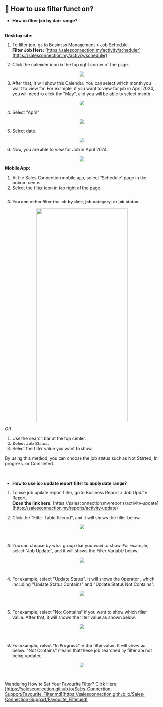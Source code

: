 
## 🔑 How to use filter function?

- **How to filter job by date range?**<br><br>

**Desktop site:**<br>

1. To filter job, go to Business Management > Job Schedule.<br>
   **Filter Job Here:** [https://salesconnection.my/activity/scheduler](https://salesconnection.my/activity/scheduler)

2. Click the calender icon in the top right corner of the page.

<p align="center">
    <img src="https://github.com/SalesConnection/support-docs/blob/main/static/img/edited/Job%20Filter%20by%20date%20range%20step%201.png">
  </p>

3. After that, it will show this Calendar. You can select which month you want to view for. For example, if you want to view for job in April 2024, you will need to click the "May", and you will be able to select month.<br>

<p align="center">
    <img src="https://github.com/SalesConnection/support-docs/blob/main/static/img/edited/Job%20Filter%20by%20date%20range%20step%202.png">
  </p>

4. Select "April"

<p align="center">
    <img src="https://github.com/SalesConnection/support-docs/blob/main/static/img/edited/Job%20Filter%20by%20date%20range%20step%203.png">
  </p>

5. Select date.

<p align="center">
    <img src="https://github.com/SalesConnection/support-docs/blob/main/static/img/edited/Job%20Filter%20by%20date%20range%20step%204.png">
  </p>

6. Now, you are able to view for Job in April 2024.

<p align="center">
    <img src="https://github.com/SalesConnection/support-docs/blob/main/static/img/edited/Job%20Filter%20by%20date%20range%20output.png">
  </p>

**Mobile App:**<br>
  1. At the Sales Connection mobile app, select "Schedule" page in the bottom center.
  2. Select the filter icon in top right of the page.<br>

<p align="center">
    <img src="">
  </p>

  3. You can either filter the job by date, job category, or job status.<br>

<p align="center">
    <img src="https://github.com/SalesConnection/support-docs/blob/main/static/img/original/App%20Job%20filter%20ori%202.jpg" width="300" height="700">
  </p>
   
*OR* <br>

1. Use the search bar at the top center.
2. Select Job Status.
3. Select the filter value you want to show.<br>

By using this method, you can choose the job status such as Not Started, In progress, or Completed.<br><br><br>

- **How to use job update report filter to apply date range?**<br>

1. To use job update report filter, go to Business Report > Job Update Report.<br>
   **Open the link here:** [https://salesconnection.my/reports/activity-update](https://salesconnection.my/reports/activity-update)

2. Click the "Filter Table Record", and it will shows the filter below.

<p align="center">
    <img src="https://github.com/SalesConnection/support-docs/blob/main/static/img/edited/Job%20Update%20Report%20edited%20step%201.png">
  </p><br>

3. You can choose by what group that you want to show. For example, select "Job Update", and it will shows the Filter Variable below.<br>

<p align="center">
    <img src="https://github.com/SalesConnection/support-docs/blob/main/static/img/edited/Job%20Update%20Report%20edited%20step%202%20.png">
  </p><br>

4. For example, select "Update Status". It will shows the Operator , which including "Update Status Contains" and "Update Status Not Contains".

 <p align="center">
    <img src="https://github.com/SalesConnection/support-docs/blob/main/static/img/edited/Job%20Update%20Report%20edited%20step%203.png">
  </p><br>

5. For example, select "Not Contains" if you want to show which filter value. After that, it will shows the filter value as shown below.

 <p align="center">
    <img src="https://github.com/SalesConnection/support-docs/blob/main/static/img/edited/Job%20Update%20Report%20edited%20Step%204.png">
  </p><br>

6. For example, select "In Progress" in the filter value. It will show as below. "Not Contains" means that these job searched by filter are not being updated.

 <p align="center">
    <img src="https://github.com/SalesConnection/support-docs/blob/main/static/img/edited/Job%20Update%20Report%20edited%20Step%205.png">
  </p><br>

Wandering How to Set Your Favourite Filter? Click Here: [https://salesconnection.github.io/Sales-Connection-Support/Favourite_Filter.md](https://salesconnection.github.io/Sales-Connection-Support/Favourite_Filter.md)
